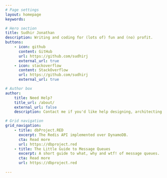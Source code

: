 ```yaml
---
# Page settings
layout: homepage
keywords:

# Hero section
title: Sudhir Jonathan
description: Writing and coding for (lots of) fun and (no) profit.
buttons:    
    - icon: github
      content: GitHub
      url: https://github.com/sudhirj
      external_url: true
    - icon: stackoverflow
      content: StackOverflow
      url: https://github.com/sudhirj
      external_url: true

# Author box
author:
    title: Need Help?
    title_url: /about/
    external_url: false
    description: Contact me if you'd like help designing, architecting or building your applications.

# Grid navigation
grid_navigation:
    - title: dbProject.RED
      excerpt: The Redis API implemented over DynamoDB.
      cta: Read more
      url: https://dbproject.red
    - title: The Little Guide to Message Queues
      excerpt: A short guide to what, why and wtf! of message queues.
      cta: Read more
      url: https://dbproject.red
    
---
```


